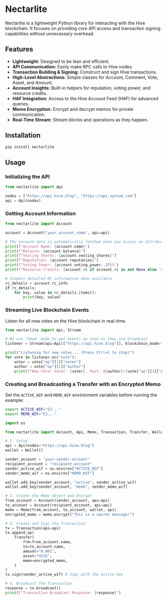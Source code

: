 # Nectarlite

Nectarlite is a lightweight Python library for interacting with the Hive blockchain. It focuses on providing core API access and transaction signing capabilities without unnecessary overhead.

## Features

- **Lightweight:** Designed to be lean and efficient.
- **API Communication:** Easily make RPC calls to Hive nodes.
- **Transaction Building & Signing:** Construct and sign Hive transactions.
- **High-Level Abstractions:** Simple classes for Account, Comment, Vote, Asset, and Amount.
- **Account Insights:** Built-in helpers for reputation, voting power, and resource credits.
- **HAF Integration:** Access to the Hive Account Feed (HAF) for advanced queries.
- **Memo Encryption:** Encrypt and decrypt memos for private communication.
- **Real-Time Stream:** Stream blocks and operations as they happen.

## Installation

```bash
pip install nectarlite
```

## Usage

### Initializing the API

```python
from nectarlite import Api

nodes = ["https://api.hive.blog", "https://api.syncad.com"]
api = Api(nodes)
```

### Getting Account Information

```python
from nectarlite import Account

account = Account("your_account_name", api=api)

# The account data is automatically fetched when you access an attribute
print(f"Account Name: {account.name}")
print(f"Balance: {account.balance}")
print(f"Vesting Shares: {account.vesting_shares}")
print(f"Reputation: {account.reputation}")
print(f"Voting Power: {account.voting_power:.2f}%")
print(f"Resource Credits: {account.rc if account.rc is not None else 'unavailable'}")

# Inspect detailed RC information when available
rc_details = account.rc_info
if rc_details:
    for key, value in rc_details.items():
        print(key, value)
```

### Streaming Live Blockchain Events

Listen for all new votes on the Hive blockchain in real-time.

```python
from nectarlite import Api, Stream

# We use 'head' mode to get events as soon as they are broadcast
listener = Stream(api=Api(["https://api.hive.blog"]), blockchain_mode="head")

print("Listening for new votes... (Press Ctrl+C to stop)")
for vote in listener.on("vote"):
    voter = vote["op"][1]["voter"]
    author = vote["op"][1]["author"]
    print(f"New Vote! Voter: {voter}, Post: @{author}/{vote["op"][1]["permlink"]}")
```

### Creating and Broadcasting a Transfer with an Encrypted Memo

Set the `ACTIVE_WIF` and `MEMO_WIF` environment variables before running the example:

```bash
export ACTIVE_WIF="5J..."
export MEMO_WIF="5J..."
```

```python
import os

from nectarlite import Account, Api, Memo, Transaction, Transfer, Wallet

# 1. Setup
api = Api(nodes="https://api.hive.blog")
wallet = Wallet()

sender_account = "your-sender-account"
recipient_account = "recipient-account"
sender_active_wif = os.environ["ACTIVE_WIF"]
sender_memo_wif = os.environ["MEMO_WIF"]

wallet.add_key(sender_account, "active", sender_active_wif)
wallet.add_key(sender_account, "memo", sender_memo_wif)

# 2. Create the Memo Object and Encrypt
from_account = Account(sender_account, api=api)
to_account = Account(recipient_account, api=api)
memo = Memo(from_account, to_account, wallet, api)
encrypted_memo = memo.encrypt("This is a secret message!")

# 3. Create and Sign the Transaction
tx = Transaction(api=api)
tx.append_op(
    Transfer(
        frm=from_account.name,
        to=to_account.name,
        amount="0.001",
        asset="HIVE",
        memo=encrypted_memo,
    )
)
tx.sign(sender_active_wif) # Sign with the active key

# 4. Broadcast the Transaction
response = tx.broadcast()
print(f"Transaction Broadcast Response: {response}")
```
